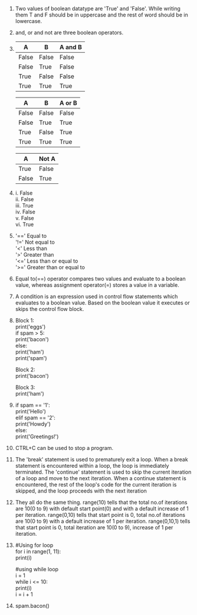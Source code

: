 1. Two values of boolean datatype are 'True' and 'False'. While writing them T and F should be in uppercase and the rest of word should be in lowercase.

2. and, or and not are three boolean operators.

3. |    A    |    B    |  A and B  |
   | ------- | ------- | --------- |
   |  False  |  False  |   False   |
   |  False  |  True   |   False   |
   |  True   |  False  |   False   |
   |  True   |  True   |   True    |

   |    A    |    B    |  A or B  |
   | ------- | ------- | -------- |
   |  False  |  False  |  False   |
   |  False  |  True   |   True   |
   |  True   |  False  |   True   |
   |  True   |  True   |   True   |

   |    A    |  Not A  |
   | ------- | ------- |
   |  True   |  False  |
   |  False  |  True   |

4.  i. False  
    ii. False  
    iii. True  
    iv. False  
    v. False  
    vi. True

5.  '==' Equal to  
    '!=' Not equal to  
    '<' Less than  
    '>' Greater than  
    '<=' Less than or equal to  
    '>=' Greater than or equal to  

7. Equal to(==) operator compares two values and evaluate to a boolean value, whereas assignment operator(=) stores a value in a variable.

8. A condition is an expression used in control flow statements which evaluates to a boolean value. Based on the boolean value it executes or skips the control flow block.

9.  Block 1:  
        print('eggs')  
        if spam > 5:  
            print('bacon')  
        else:  
            print('ham')  
        print('spam')  
    
    Block 2:  
         print('bacon')  

    Block 3:  
        print('ham')  

10.  if spam == '1':  
        print('Hello')  
    elif spam == '2':  
        print('Howdy')  
    else:  
        print('Greetings!')  

11. CTRL+C can be used to stop a program.

12. The 'break' statement is used to prematurely exit a loop. When a break statement is encountered within a loop, the loop is immediately terminated. The 'continue' statement is used to skip the current iteration of a loop and move to the next iteration. When a continue statement is encountered, the rest of the loop's code for the current iteration is skipped, and the loop proceeds with the next iteration

13. They all do the same thing. range(10) tells that the total no.of iterations are 10(0 to 9) with default start point(0) and with a default increase of 1 per iteration. range(0,10) tells that start point is 0, total no.of iterations are 10(0 to 9) with a default increase of 1 per iteration. range(0,10,1) tells that start point is 0, total iteration are 10(0 to 9), increase of 1 per iteration.

14. #Using for loop  
        for i in range(1, 11):  
            print(i)  

    #using while loop  
        i = 1  
        while i <= 10:  
            print(i)  
            i = i + 1  

15. spam.bacon()
